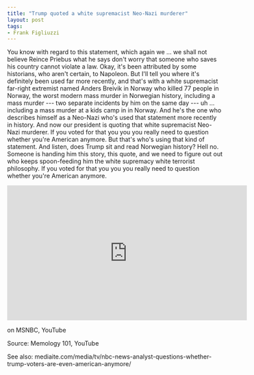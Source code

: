 ```yaml
---
title: "Trump quoted a white supremacist Neo-Nazi murderer"
layout: post
tags:
- Frank Figliuzzi
---
```


You know with regard to this statement, which again we ... we shall not believe Reince Priebus what he says don't worry that someone who saves his country cannot violate a law. Okay, it's been attributed by some historians, who aren't certain, to Napoleon. But I'll tell you where it's definitely been used far more recently, and that's with a white supremacist far-right extremist named Anders Breivik in Norway who killed 77 people in Norway, the worst modern mass murder in Norwegian history, including a mass murder --- two separate incidents by him on the same day --- uh ... including a mass murder at a kids camp in in Norway. And he's the one who describes himself as a Neo-Nazi who's used that statement more recently in history. And now our president is quoting that white supremacist Neo-Nazi murderer. If you voted for that you you you really need to question whether you're American anymore. But that's who's using that kind of statement. And listen, does Trump sit and read Norwegian history? Hell no. Someone is handing him this story, this quote, and we need to figure out out who keeps spoon-feeding him the white supremacy white terrorist philosophy. If you voted for that you you you really need to question whether you're American anymore.

<iframe width="560" height="315" src="https://www.youtube.com/embed/JbshX8ZPnIw?si=pdq9w1c5p2aR1ai7" title="Trump quoted a white supremacist Neo-Nazi murderer" frameborder="0" allow="accelerometer; autoplay; clipboard-write; encrypted-media; gyroscope; picture-in-picture; web-share" referrerpolicy="strict-origin-when-cross-origin" allowfullscreen></iframe>

 on MSNBC, YouTube

Source: Memology 101, YouTube

See also: mediaite.com/media/tv/nbc-news-analyst-questions-whether-trump-voters-are-even-american-anymore/
